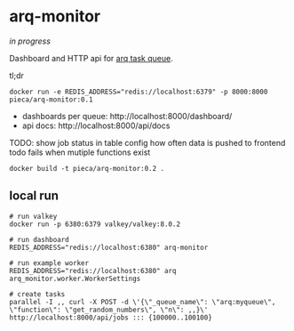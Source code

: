 # arq-monitor

_in progress_

Dashboard and HTTP api for [arq task queue](https://github.com/python-arq/arq).

tl;dr

```
docker run -e REDIS_ADDRESS="redis://localhost:6379" -p 8000:8000 pieca/arq-monitor:0.1
```

- dashboards per queue: http://localhost:8000/dashboard/
- api docs: http://localhost:8000/api/docs

TODO:
    show job status in table
    config how often data is pushed to frontend
    todo fails when mutiple functions exist

```
docker build -t pieca/arq-monitor:0.2 .
```

## local run

```
# run valkey
docker run -p 6380:6379 valkey/valkey:8.0.2

# run dashboard
REDIS_ADDRESS="redis://localhost:6380" arq-monitor

# run example worker
REDIS_ADDRESS="redis://localhost:6380" arq arq_monitor.worker.WorkerSettings

# create tasks
parallel -I ,, curl -X POST -d \'{\"_queue_name\": \"arq:myqueue\", \"function\": \"get_random_numbers\", \"n\": ,,}\' http://localhost:8000/api/jobs ::: {100000..100100}
```

